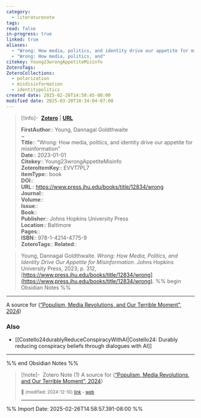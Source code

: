 ```yaml
---
category:
  - literaturenote
tags: 
read: false
in-progress: true
linked: true
aliases:
  - "Wrong: How media, politics, and identity drive our appetite for misinformation"
  - "Wrong: How media, politics, and"
citekey: Young23wrongAppetiteMisinfo
ZoteroTags: 
ZoteroCollections:
  - polarization
  - misdisinformation
  - identitypolitics
created date: 2025-02-26T14:58:45-08:00
modified date: 2025-03-20T10:34:04-07:00
---
```


> [!info]- &nbsp;[**Zotero**](zotero://select/library/items/EVVT7PL7)   | [**URL**](https://www.press.jhu.edu/books/title/12834/wrong)
>
> 
> 
> **FirstAuthor**:: Young, Dannagal Goldthwaite  
~    
> **Title**:: "Wrong: How media, politics, and identity drive our appetite for misinformation"  
> **Date**:: 2023-01-01  
> **Citekey**:: Young23wrongAppetiteMisinfo  
> **ZoteroItemKey**:: EVVT7PL7  
> **itemType**:: book  
> **DOI**::   
> **URL**:: https://www.press.jhu.edu/books/title/12834/wrong  
> **Journal**::   
> **Volume**::   
> **Issue**::   
> **Book**::   
> **Publisher**:: Johns Hopkins University Press  
> **Location**:: Baltimore   
> **Pages**::   
> **ISBN**:: 978-1-4214-4775-9  
> **ZoteroTags**:: 
> **Related**:: 

> Young, Dannagal Goldthwaite. _Wrong: How Media, Politics, and Identity Drive Our Appetite for Misinformation_. Johns Hopkins University Press, 2023, p. 312, [https://www.press.jhu.edu/books/title/12834/wrong](https://www.press.jhu.edu/books/title/12834/wrong).
%% begin Obsidian Notes %%
___

A source for ([“Populism, Media Revolutions, and Our Terrible Moment”, 2024](zotero://select/library/items/Q753PM3I))
### Also
- [[Costello24durablyReduceConspiracyWithAI|Costello24: Durably reducing conspiracy beliefs through dialogues with AI]] 

___
%% end Obsidian Notes %%

> [!note]- &nbsp;Zotero Note (1)
> A source for ([“Populism, Media Revolutions, and Our Terrible Moment”, 2024](zotero://select/library/items/Q753PM3I))
> 
> <small>📝️ (modified: 2024-12-10) [link](zotero://select/library/items/6CR87X5K) - [web](http://zotero.org/users/60638/items/6CR87X5K)</small>
>  
> ---



%% Import Date: 2025-02-26T14:58:57.391-08:00 %%
